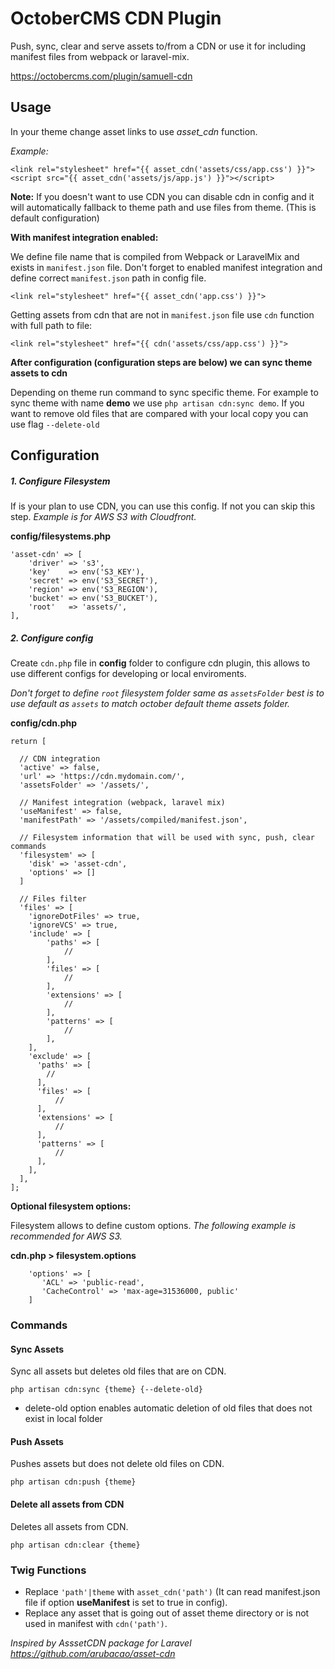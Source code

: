 # OctoberCMS CDN Plugin
Push, sync, clear and serve assets to/from a CDN or use it for including manifest files from webpack or laravel-mix.

https://octobercms.com/plugin/samuell-cdn

## Usage

In your theme change asset links to use *asset_cdn* function. 

*Example:*
```
<link rel="stylesheet" href="{{ asset_cdn('assets/css/app.css') }}">
<script src="{{ asset_cdn('assets/js/app.js') }}"></script>
```

**Note:** If you doesn't want to use CDN you can disable cdn in config and it will automatically fallback to theme path and use files from theme. (This is default configuration)

**With manifest integration enabled:**

We define file name that is compiled from Webpack or LaravelMix and exists in `manifest.json` file. Don't forget to enabled manifest integration and define correct `manifest.json` path in config file.
```
<link rel="stylesheet" href="{{ asset_cdn('app.css') }}">
```

Getting assets from cdn that are not in `manifest.json` file use `cdn` function with full path to file:
```
<link rel="stylesheet" href="{{ cdn('assets/css/app.css') }}">
```

**After configuration (configuration steps are below) we can sync theme assets to cdn**

Depending on theme run command to sync specific theme. For example to sync theme with name **demo** we use `php artisan cdn:sync demo`. If you want to remove old files that are compared with your local copy you can use flag `--delete-old`

## Configuration

##### 1. Configure Filesystem
If is your plan to use CDN, you can use this config. If not you can skip this step.
*Example is for AWS S3 with Cloudfront.*

**config/filesystems.php**
```
'asset-cdn' => [
    'driver' => 's3',
    'key'    => env('S3_KEY'),
    'secret' => env('S3_SECRET'),
    'region' => env('S3_REGION'),
    'bucket' => env('S3_BUCKET'),
    'root'   => 'assets/',
],
```

##### 2. Configure config
Create `cdn.php` file in **config** folder to configure cdn plugin, this allows to use different configs for developing or local enviroments.

*Don't forget to define `root` filesystem folder same as `assetsFolder` best is to use default as `assets` to match october default theme assets folder.*

**config/cdn.php**

```
return [

  // CDN integration
  'active' => false,
  'url' => 'https://cdn.mydomain.com/',
  'assetsFolder' => '/assets/',

  // Manifest integration (webpack, laravel mix)
  'useManifest' => false,
  'manifestPath' => '/assets/compiled/manifest.json',

  // Filesystem information that will be used with sync, push, clear commands
  'filesystem' => [
    'disk' => 'asset-cdn',
    'options' => []
  ]
  
  // Files filter
  'files' => [
    'ignoreDotFiles' => true,
    'ignoreVCS' => true,
    'include' => [
        'paths' => [
            //
        ],
        'files' => [
            //
        ],
        'extensions' => [
            //
        ],
        'patterns' => [
            //
        ],
    ],
    'exclude' => [
      'paths' => [
        //
      ],
      'files' => [
          //
      ],
      'extensions' => [
          //
      ],
      'patterns' => [
          //
      ],
    ],
  ],
];
```

**Optional filesystem options:**

Filesystem allows to define custom options.
*The following example is recommended for AWS S3.*

**cdn.php > filesystem.options**
```
    'options' => [
       'ACL' => 'public-read',
       'CacheControl' => 'max-age=31536000, public'
    ]
```

### Commands

#### Sync Assets
Sync all assets but deletes old files that are on CDN.
```
php artisan cdn:sync {theme} {--delete-old}
```
- delete-old option enables automatic deletion of old files that does not exist in local folder

#### Push Assets
Pushes assets but does not delete old files on CDN.
```
php artisan cdn:push {theme}
```

#### Delete all assets from CDN
Deletes all assets from CDN.
```
php artisan cdn:clear {theme}
```

### Twig Functions
- Replace `'path'|theme` with `asset_cdn('path')` (It can read manifest.json file if option **useManifest** is set to true in config).
- Replace any asset that is going out of asset theme directory or is not used in manifest with `cdn('path')`.


*Inspired by AsssetCDN package for Laravel https://github.com/arubacao/asset-cdn*
